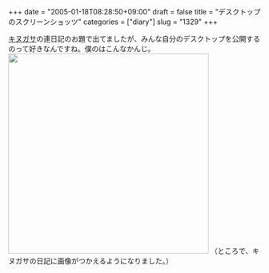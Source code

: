 +++
date = "2005-01-18T08:28:50+09:00"
draft = false
title = "デスクトップのスクリーンショッツ"
categories = ["diary"]
slug = "1329"
+++

<a href="http://kinugasa.cc" target="_blank">キヌガサ</a>の連日記のお題で出てましたが、みんな自分のデスクトップを公開するのって好きなんですね。僕のはこんなかんじ。
<img src="http://ieiriblog.jugem.jp/?image=4112" width="400" alt="" class="pict" />
（ところで、キヌガサの日記に画像がつかえるようになりました。）
